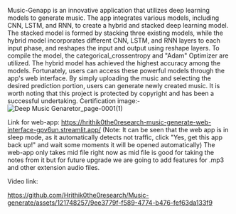 Music-Genapp is an innovative application that utilizes deep learning models to generate music. The app integrates various models, including CNN, LSTM, and RNN, to create a hybrid and stacked deep learning model. The stacked model is formed by stacking three existing models, while the hybrid model incorporates different CNN, LSTM, and RNN layers to each input phase, and reshapes the input and output using reshape layers.
To compile the model, the categorical_crossentropy and "Adam" Optimizer are utilized. The hybrid model has achieved the highest accuracy among the models. Fortunately, users can access these powerful models through the app's web interface. By simply uploading the music and selecting the desired prediction portion, users can generate newly created music.
It is worth noting that this project is protected by copyright and has been a successful undertaking.
Certification image:- 
![Deep Music Genaretor_page-0001(1)](https://github.com/Hrithik0the0research/Music-generate/assets/121748257/f8b04765-7c15-4910-a5d8-e9bfd470c533)


Link for web-app: https://hrithik0the0research-music-generate-web-interface-gpv6un.streamlit.app/
(Note: It can be seen that the web app is in sleep mode, as it automatically detects not traffic, click "Yes, get this app back up!" and wait some moments it will be opened automatically)
The web-app only takes mid file right now as mid file is good for taking the notes from it but for future upgrade we are going to add features for .mp3 and other extension audio files.

Video link: 



https://github.com/Hrithik0the0research/Music-generate/assets/121748257/9ee3779f-f589-4774-b476-fef63da133f9

